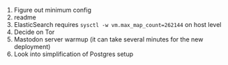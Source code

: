1. Figure out minimum config
2. readme
3. ElasticSearch requires `sysctl -w vm.max_map_count=262144` on host level
4. Decide on Tor
5. Mastodon server warmup (it can take several minutes for the new deployment)
6. Look into simplification of Postgres setup